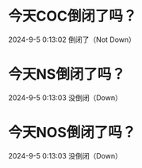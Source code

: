 # 今天COC倒闭了吗？

2024-9-5 0:13:02 倒闭了（Not Down）

# 今天NS倒闭了吗？

2024-9-5 0:13:03 没倒闭（Down）

# 今天NOS倒闭了吗？

2024-9-5 0:13:03 没倒闭（Down）

